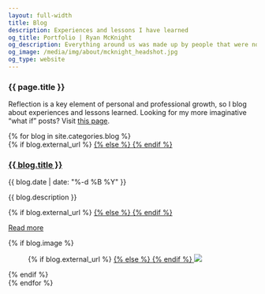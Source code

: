 ```yaml
---
layout: full-width
title: Blog
description: Experiences and lessons I have learned
og_title: Portfolio | Ryan McKnight
og_description: Everything around us was made up by people that were no smarter than us, and we can change it.
og_image: /media/img/about/mcknight_headshot.jpg
og_type: website
---
```


<section class="grid">
	<article>
		<h1>{{ page.title }}</h1>
		<p>Reflection is a key element of personal and professional growth, so I blog about experiences and lessons learned. Looking for my more imaginative &ldquo;what if&rdquo; posts? Visit <a href="{{ site.baseurl }}/what-if">this page</a>.</p>
	</article>
</section>
<section class="stripe-section">
	<section class="grid-wrapper">
		{% for blog in site.categories.blog %}
		<article>
			<figcaption>
				{% if blog.external_url %}
				<a href="{{ blog.external_url }}">
				{% else %}
				<a href="{{ blog.url }}">
				{% endif %}
				<h3>
					{{ blog.title }}
				</h3>
				</a>
				<p>{{ blog.date | date: "%-d %B %Y" }}</p>
				<p class="description">{{ blog.description }}</p>
				{% if blog.external_url %}
				<a href="{{ blog.external_url }}">
				{% else %}
				<a href="{{ blog.url }}">
				{% endif %}
				<p class="meta">Read more</p>
				</a>
			</figcaption>
			{% if blog.image %}
			<figure>
				{% if blog.external_url %}
				<a href="{{ blog.external_url }}">
				{% else %}
				<a href="{{ blog.url }}">
				{% endif %}
				<img src="{{ blog.image }}" />
				</a>
			</figure>
			{% endif %}
		</article>
		{% endfor %}
	</section>
</section>
